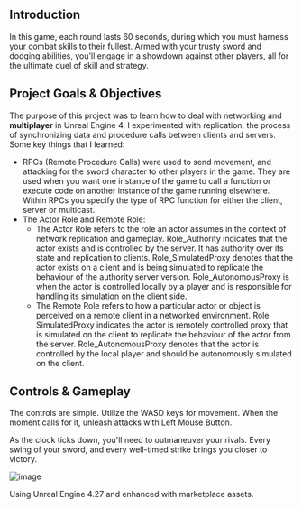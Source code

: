 **Introduction**
---
In this game, each round lasts 60 seconds, during which you must harness your combat skills to their fullest. Armed with your trusty sword and dodging abilities, you'll engage in a showdown against other players, all for the ultimate duel of skill and strategy.

**Project Goals & Objectives**
---
The purpose of this project was to learn how to deal with networking and **multiplayer** in Unreal Engine 4. I experimented with replication, the process of synchronizing data and procedure calls between clients and servers. Some key things that I learned:
- RPCs (Remote Procedure Calls) were used to send movement, and attacking for the sword character to other players in the game. They are used when you want one instance of the game to call a function or execute code on another instance of the game running elsewhere. Within RPCs you specify the type of RPC function for either the client, server or multicast. 
- The Actor Role and Remote Role:
  - The Actor Role refers to the role an actor assumes in the context of network replication and gameplay. Role_Authority indicates that the actor exists and is controlled by the server. It has authority over its state and replication to clients. Role_SimulatedProxy denotes that the actor exists on a client and is being simulated to replicate the behaviour of the authority server version. Role_AutonomousProxy is when the actor is controlled locally by a player and is responsible for handling its simulation on the client side.
  - The Remote Role refers to how a particular actor or object is perceived on a remote client in a networked environment. Role SimulatedProxy indicates the actor is remotely controlled proxy that is simulated on the client to replicate the behaviour of the actor from the server. Role_AutonomousProxy denotes that the actor is controlled by the local player and should be autonomously simulated on the client.

**Controls & Gameplay**
---
The controls are simple. Utilize the WASD keys for movement. When the moment calls for it, unleash attacks with Left Mouse Button.

As the clock ticks down, you'll need to outmaneuver your rivals. Every swing of your sword, and every well-timed strike brings you closer to victory.

![image](https://github.com/JwL-01/SwordGame/assets/38309953/80744be8-b030-47db-b56a-2ad02f32088a)

Using Unreal Engine 4.27 and enhanced with marketplace assets.
